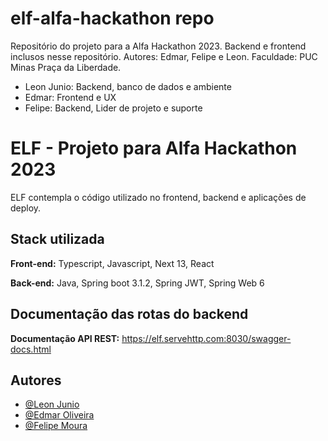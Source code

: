 # elf-alfa-hackathon repo

Repositório do projeto para a Alfa Hackathon 2023. Backend e frontend inclusos nesse repositório. Autores: Edmar, Felipe e Leon. Faculdade: PUC Minas Praça da Liberdade.

- Leon Junio: Backend, banco de dados e ambiente
- Edmar: Frontend e UX
- Felipe: Backend, Lider de projeto e suporte

# ELF - Projeto para Alfa Hackathon 2023

ELF contempla o código utilizado no frontend, backend e aplicações de deploy. 

## Stack utilizada

**Front-end:** Typescript, Javascript, Next 13, React

**Back-end:** Java, Spring boot 3.1.2, Spring JWT, Spring Web 6

## Documentação das rotas do backend
**Documentação API REST:** https://elf.servehttp.com:8030/swagger-docs.html

## Autores

- [@Leon Junio](https://www.github.com/leon-junio)
- [@Edmar Oliveira](https://www.github.com/felagmoura)
- [@Felipe Moura](https://www.github.com/Lexizz7)
